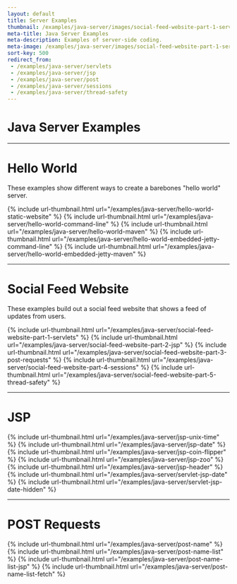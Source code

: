 ```yaml
---
layout: default
title: Server Examples
thumbnail: /examples/java-server/images/social-feed-website-part-1-servlets-3.png
meta-title: Java Server Examples
meta-description: Examples of server-side coding.
meta-image: /examples/java-server/images/social-feed-website-part-1-servlets-4.png
sort-key: 500
redirect_from:
 - /examples/java-server/servlets
 - /examples/java-server/jsp
 - /examples/java-server/post
 - /examples/java-server/sessions
 - /examples/java-server/thread-safety
---
```


# Java Server Examples

---

# Hello World

These examples show different ways to create a barebones "hello world" server.

{% include url-thumbnail.html url="/examples/java-server/hello-world-static-website" %}
{% include url-thumbnail.html url="/examples/java-server/hello-world-command-line" %}
{% include url-thumbnail.html url="/examples/java-server/hello-world-maven" %}
{% include url-thumbnail.html url="/examples/java-server/hello-world-embedded-jetty-command-line" %}
{% include url-thumbnail.html url="/examples/java-server/hello-world-embedded-jetty-maven" %}

---

# Social Feed Website

These examples build out a social feed website that shows a feed of updates from users.

{% include url-thumbnail.html url="/examples/java-server/social-feed-website-part-1-servlets" %}
{% include url-thumbnail.html url="/examples/java-server/social-feed-website-part-2-jsp" %}
{% include url-thumbnail.html url="/examples/java-server/social-feed-website-part-3-post-requests" %}
{% include url-thumbnail.html url="/examples/java-server/social-feed-website-part-4-sessions" %}
{% include url-thumbnail.html url="/examples/java-server/social-feed-website-part-5-thread-safety" %}

---

# JSP

{% include url-thumbnail.html url="/examples/java-server/jsp-unix-time" %}
{% include url-thumbnail.html url="/examples/java-server/jsp-date" %}
{% include url-thumbnail.html url="/examples/java-server/jsp-coin-flipper" %}
{% include url-thumbnail.html url="/examples/java-server/jsp-zoo" %}
{% include url-thumbnail.html url="/examples/java-server/jsp-header" %}
{% include url-thumbnail.html url="/examples/java-server/servlet-jsp-date" %}
{% include url-thumbnail.html url="/examples/java-server/servlet-jsp-date-hidden" %}

---

# POST Requests

{% include url-thumbnail.html url="/examples/java-server/post-name" %}
{% include url-thumbnail.html url="/examples/java-server/post-name-list" %}
{% include url-thumbnail.html url="/examples/java-server/post-name-list-jsp" %}
{% include url-thumbnail.html url="/examples/java-server/post-name-list-fetch" %}
